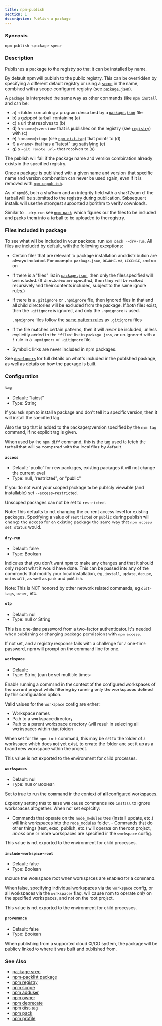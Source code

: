```yaml
---
title: npm-publish
section: 1
description: Publish a package
---
```


### Synopsis

```bash
npm publish <package-spec>
```

### Description

Publishes a package to the registry so that it can be installed by name.

By default npm will publish to the public registry. This can be
overridden by specifying a different default registry or using a
[`scope`](/using-npm/scope) in the name, combined with a
scope-configured registry (see
[`package.json`](/configuring-npm/package-json)).


A `package` is interpreted the same way as other commands (like
`npm install` and can be:

* a) a folder containing a program described by a
  [`package.json`](/configuring-npm/package-json) file
* b) a gzipped tarball containing (a)
* c) a url that resolves to (b)
* d) a `<name>@<version>` that is published on the registry (see
  [`registry`](/using-npm/registry)) with (c)
* e) a `<name>@<tag>` (see [`npm dist-tag`](/commands/npm-dist-tag)) that
  points to (d)
* f) a `<name>` that has a "latest" tag satisfying (e)
* g) a `<git remote url>` that resolves to (a)

The publish will fail if the package name and version combination already
exists in the specified registry.

Once a package is published with a given name and version, that specific
name and version combination can never be used again, even if it is removed
with [`npm unpublish`](/commands/npm-unpublish).

As of `npm@5`, both a sha1sum and an integrity field with a sha512sum of the
tarball will be submitted to the registry during publication. Subsequent
installs will use the strongest supported algorithm to verify downloads.

Similar to `--dry-run` see [`npm pack`](/commands/npm-pack), which figures
out the files to be included and packs them into a tarball to be uploaded
to the registry.

### Files included in package

To see what will be included in your package, run `npm pack --dry-run`.  All
files are included by default, with the following exceptions:

- Certain files that are relevant to package installation and distribution
  are always included.  For example, `package.json`, `README.md`,
  `LICENSE`, and so on.

- If there is a "files" list in
  [`package.json`](/configuring-npm/package-json), then only the files
  specified will be included.  (If directories are specified, then they
  will be walked recursively and their contents included, subject to the
  same ignore rules.)

- If there is a `.gitignore` or `.npmignore` file, then ignored files in
  that and all child directories will be excluded from the package.  If
  _both_ files exist, then the `.gitignore` is ignored, and only the
  `.npmignore` is used.

  `.npmignore` files follow the [same pattern
  rules](https://git-scm.com/book/en/v2/Git-Basics-Recording-Changes-to-the-Repository#_ignoring)
  as `.gitignore` files

- If the file matches certain patterns, then it will _never_ be included,
  unless explicitly added to the `"files"` list in `package.json`, or
  un-ignored with a `!` rule in a `.npmignore` or `.gitignore` file.

- Symbolic links are never included in npm packages.


See [`developers`](/using-npm/developers) for full details on what's
included in the published package, as well as details on how the package is
built.

### Configuration

#### `tag`

* Default: "latest"
* Type: String

If you ask npm to install a package and don't tell it a specific version,
then it will install the specified tag.

Also the tag that is added to the package@version specified by the `npm tag`
command, if no explicit tag is given.

When used by the `npm diff` command, this is the tag used to fetch the
tarball that will be compared with the local files by default.

#### `access`

* Default: 'public' for new packages, existing packages it will not change the
  current level
* Type: null, "restricted", or "public"

If you do not want your scoped package to be publicly viewable (and
installable) set `--access=restricted`.

Unscoped packages can not be set to `restricted`.

Note: This defaults to not changing the current access level for existing
packages. Specifying a value of `restricted` or `public` during publish will
change the access for an existing package the same way that `npm access set
status` would.

#### `dry-run`

* Default: false
* Type: Boolean

Indicates that you don't want npm to make any changes and that it should
only report what it would have done. This can be passed into any of the
commands that modify your local installation, eg, `install`, `update`,
`dedupe`, `uninstall`, as well as `pack` and `publish`.

Note: This is NOT honored by other network related commands, eg `dist-tags`,
`owner`, etc.

#### `otp`

* Default: null
* Type: null or String

This is a one-time password from a two-factor authenticator. It's needed
when publishing or changing package permissions with `npm access`.

If not set, and a registry response fails with a challenge for a one-time
password, npm will prompt on the command line for one.

#### `workspace`

* Default:
* Type: String (can be set multiple times)

Enable running a command in the context of the configured workspaces of the
current project while filtering by running only the workspaces defined by
this configuration option.

Valid values for the `workspace` config are either:

* Workspace names
* Path to a workspace directory
* Path to a parent workspace directory (will result in selecting all
  workspaces within that folder)

When set for the `npm init` command, this may be set to the folder of a
workspace which does not yet exist, to create the folder and set it up as a
brand new workspace within the project.

This value is not exported to the environment for child processes.

#### `workspaces`

* Default: null
* Type: null or Boolean

Set to true to run the command in the context of **all** configured
workspaces.

Explicitly setting this to false will cause commands like `install` to
ignore workspaces altogether. When not set explicitly:

- Commands that operate on the `node_modules` tree (install, update, etc.)
will link workspaces into the `node_modules` folder. - Commands that do
other things (test, exec, publish, etc.) will operate on the root project,
_unless_ one or more workspaces are specified in the `workspace` config.

This value is not exported to the environment for child processes.

#### `include-workspace-root`

* Default: false
* Type: Boolean

Include the workspace root when workspaces are enabled for a command.

When false, specifying individual workspaces via the `workspace` config, or
all workspaces via the `workspaces` flag, will cause npm to operate only on
the specified workspaces, and not on the root project.

This value is not exported to the environment for child processes.

#### `provenance`

* Default: false
* Type: Boolean

When publishing from a supported cloud CI/CD system, the package will be
publicly linked to where it was built and published from.

### See Also

* [package spec](/using-npm/package-spec)
* [npm-packlist package](http://npm.im/npm-packlist)
* [npm registry](/using-npm/registry)
* [npm scope](/using-npm/scope)
* [npm adduser](/commands/npm-adduser)
* [npm owner](/commands/npm-owner)
* [npm deprecate](/commands/npm-deprecate)
* [npm dist-tag](/commands/npm-dist-tag)
* [npm pack](/commands/npm-pack)
* [npm profile](/commands/npm-profile)
